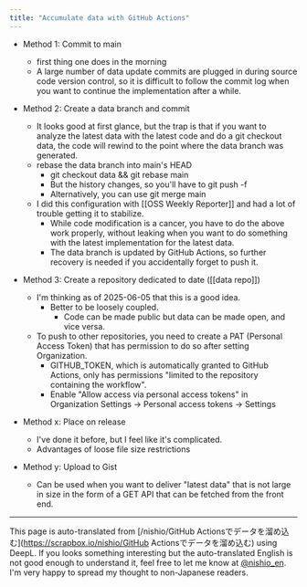 ```yaml
---
title: "Accumulate data with GitHub Actions"
---
```


- Method 1: Commit to main
    - first thing one does in the morning
    - A large number of data update commits are plugged in during source code version control, so it is difficult to follow the commit log when you want to continue the implementation after a while.
- Method 2: Create a data branch and commit
    - It looks good at first glance, but the trap is that if you want to analyze the latest data with the latest code and do a git checkout data, the code will rewind to the point where the data branch was generated.
    - rebase the data branch into main's HEAD
        - git checkout data && git rebase main
        - But the history changes, so you'll have to git push -f
        - Alternatively, you can use git merge main
    - I did this configuration with [[OSS Weekly Reporter]] and had a lot of trouble getting it to stabilize.
        - While code modification is a cancer, you have to do the above work properly, without leaking when you want to do something with the latest implementation for the latest data.
        - The data branch is updated by GitHub Actions, so further recovery is needed if you accidentally forget to push it.
- Method 3: Create a repository dedicated to date ([[data repo]])
    - I'm thinking as of 2025-06-05 that this is a good idea.
        - Better to be loosely coupled.
            - Code can be made public but data can be made open, and vice versa.
    - To push to other repositories, you need to create a PAT (Personal Access Token) that has permission to do so after setting Organization.
        - GITHUB_TOKEN, which is automatically granted to GitHub Actions, only has permissions "limited to the repository containing the workflow".
        - Enable "Allow access via personal access tokens" in Organization Settings → Personal access tokens → Settings

- Method x: Place on release
    - I've done it before, but I feel like it's complicated.
    - Advantages of loose file size restrictions

- Method y: Upload to Gist
    - Can be used when you want to deliver "latest data" that is not large in size in the form of a GET API that can be fetched from the front end.


---
This page is auto-translated from [/nishio/GitHub Actionsでデータを溜め込む](https://scrapbox.io/nishio/GitHub Actionsでデータを溜め込む) using DeepL. If you looks something interesting but the auto-translated English is not good enough to understand it, feel free to let me know at [@nishio_en](https://twitter.com/nishio_en). I'm very happy to spread my thought to non-Japanese readers.